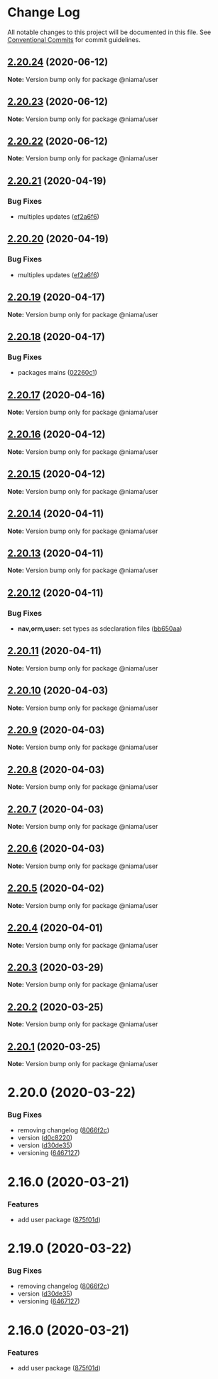 # Change Log

All notable changes to this project will be documented in this file.
See [Conventional Commits](https://conventionalcommits.org) for commit guidelines.

## [2.20.24](https://github.com/niama-strategies/niama/compare/@niama/user@2.20.23...@niama/user@2.20.24) (2020-06-12)

**Note:** Version bump only for package @niama/user





## [2.20.23](https://github.com/niama-strategies/niama/compare/@niama/user@2.20.21...@niama/user@2.20.23) (2020-06-12)

**Note:** Version bump only for package @niama/user





## [2.20.22](https://github.com/niama-strategies/niama/compare/@niama/user@2.20.21...@niama/user@2.20.22) (2020-06-12)

**Note:** Version bump only for package @niama/user





## [2.20.21](https://github.com/niama-strategies/niama/compare/@niama/user@2.20.19...@niama/user@2.20.21) (2020-04-19)


### Bug Fixes

* multiples updates ([ef2a6f6](https://github.com/niama-strategies/niama/commit/ef2a6f6f3a2be38cc5aeefe7ad641d61d96dabe4))





## [2.20.20](https://github.com/niama-strategies/niama/compare/@niama/user@2.20.19...@niama/user@2.20.20) (2020-04-19)


### Bug Fixes

* multiples updates ([ef2a6f6](https://github.com/niama-strategies/niama/commit/ef2a6f6f3a2be38cc5aeefe7ad641d61d96dabe4))





## [2.20.19](https://github.com/niama-strategies/niama/compare/@niama/user@2.20.18...@niama/user@2.20.19) (2020-04-17)

**Note:** Version bump only for package @niama/user





## [2.20.18](https://github.com/niama-strategies/niama/compare/@niama/user@2.20.17...@niama/user@2.20.18) (2020-04-17)


### Bug Fixes

* packages mains ([02260c1](https://github.com/niama-strategies/niama/commit/02260c19823836b0f3234a330ed25406d8b127a1))





## [2.20.17](https://github.com/niama-strategies/niama/compare/@niama/user@2.20.16...@niama/user@2.20.17) (2020-04-16)

**Note:** Version bump only for package @niama/user





## [2.20.16](https://github.com/niama-strategies/niama/compare/@niama/user@2.20.15...@niama/user@2.20.16) (2020-04-12)

**Note:** Version bump only for package @niama/user





## [2.20.15](https://github.com/niama-strategies/niama/compare/@niama/user@2.20.14...@niama/user@2.20.15) (2020-04-12)

**Note:** Version bump only for package @niama/user





## [2.20.14](https://github.com/niama-strategies/niama/compare/@niama/user@2.20.13...@niama/user@2.20.14) (2020-04-11)

**Note:** Version bump only for package @niama/user





## [2.20.13](https://github.com/niama-strategies/niama/compare/@niama/user@2.20.12...@niama/user@2.20.13) (2020-04-11)

**Note:** Version bump only for package @niama/user





## [2.20.12](https://github.com/niama-strategies/niama/compare/@niama/user@2.20.11...@niama/user@2.20.12) (2020-04-11)


### Bug Fixes

* **nav,orm,user:** set types as sdeclaration files ([bb650aa](https://github.com/niama-strategies/niama/commit/bb650aaed9dfdeb03ed94c15d28cbdf6afa8c614))





## [2.20.11](https://github.com/niama-strategies/niama/compare/@niama/user@2.20.10...@niama/user@2.20.11) (2020-04-11)

**Note:** Version bump only for package @niama/user





## [2.20.10](https://github.com/niama-strategies/niama/compare/@niama/user@2.20.9...@niama/user@2.20.10) (2020-04-03)

**Note:** Version bump only for package @niama/user





## [2.20.9](https://github.com/niama-strategies/niama/compare/@niama/user@2.20.8...@niama/user@2.20.9) (2020-04-03)

**Note:** Version bump only for package @niama/user





## [2.20.8](https://github.com/niama-strategies/niama/compare/@niama/user@2.20.7...@niama/user@2.20.8) (2020-04-03)

**Note:** Version bump only for package @niama/user





## [2.20.7](https://github.com/niama-strategies/niama/compare/@niama/user@2.20.6...@niama/user@2.20.7) (2020-04-03)

**Note:** Version bump only for package @niama/user





## [2.20.6](https://github.com/niama-strategies/niama/compare/@niama/user@2.20.5...@niama/user@2.20.6) (2020-04-03)

**Note:** Version bump only for package @niama/user





## [2.20.5](https://github.com/niama-strategies/niama/compare/@niama/user@2.20.4...@niama/user@2.20.5) (2020-04-02)

**Note:** Version bump only for package @niama/user





## [2.20.4](https://github.com/niama-strategies/niama/compare/@niama/user@2.20.3...@niama/user@2.20.4) (2020-04-01)

**Note:** Version bump only for package @niama/user





## [2.20.3](https://github.com/niama-strategies/niama/compare/@niama/user@2.20.2...@niama/user@2.20.3) (2020-03-29)

**Note:** Version bump only for package @niama/user





## [2.20.2](https://github.com/niama-strategies/niama/compare/@niama/user@2.20.1...@niama/user@2.20.2) (2020-03-25)

**Note:** Version bump only for package @niama/user





## [2.20.1](https://github.com/niama-strategies/niama/compare/@niama/user@2.20.0...@niama/user@2.20.1) (2020-03-25)

**Note:** Version bump only for package @niama/user





# 2.20.0 (2020-03-22)


### Bug Fixes

* removing changelog ([8066f2c](https://github.com/niama-strategies/niama/commit/8066f2c143a8e93600d5dab4ab313501e81f7a82))
* version ([d0c8220](https://github.com/niama-strategies/niama/commit/d0c822081680fe0106ebe9b8dd30ce769d102759))
* version ([d30de35](https://github.com/niama-strategies/niama/commit/d30de355da29ccd03916cddcd532e543e5906d0d))
* versioning ([6467127](https://github.com/niama-strategies/niama/commit/6467127550c6c1bfbc0d43ab4d83906695d9d732))



# 2.16.0 (2020-03-21)


### Features

* add user package ([875f01d](https://github.com/niama-strategies/niama/commit/875f01d159e40a660aaff19ddf05f70f77b083ee))





# 2.19.0 (2020-03-22)


### Bug Fixes

* removing changelog ([8066f2c](https://github.com/niama-strategies/niama/commit/8066f2c143a8e93600d5dab4ab313501e81f7a82))
* version ([d30de35](https://github.com/niama-strategies/niama/commit/d30de355da29ccd03916cddcd532e543e5906d0d))
* versioning ([6467127](https://github.com/niama-strategies/niama/commit/6467127550c6c1bfbc0d43ab4d83906695d9d732))



# 2.16.0 (2020-03-21)


### Features

* add user package ([875f01d](https://github.com/niama-strategies/niama/commit/875f01d159e40a660aaff19ddf05f70f77b083ee))
